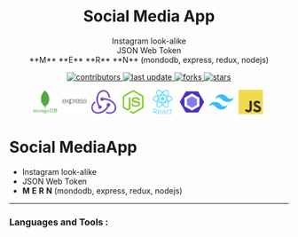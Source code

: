 <div align="center">
  <h1>Social Media App</h1>
  <p>
    Instagram look-alike
    <br/>
    JSON Web Token
     <br/>
    **M** **E** **R** **N** (mondodb, express, redux, nodejs)
  </p>
  <p>
  <a href="https://github.com/edegan-furb/SocialThingy/graphs/contributors">
    <img src="https://img.shields.io/github/contributors/edegan-furb/SocialThingy" alt="contributors" />
  </a>
  <a href="">
    <img src="https://img.shields.io/github/last-commit/edegan-furb/SocialThingy" alt="last update" />
  </a>
  <a href="https://github.com/edegan-furb/SocialThingy/network/members">
    <img src="https://img.shields.io/github/forks/edegan-furb/SocialThingy" alt="forks" />
  </a>
  <a href="https://github.com/edegan-furb/SocialThingy/stargazers">
    <img src="https://img.shields.io/github/stars/edegan-furb/SocialThingy" alt="stars" />
  </a>
</p>
<p>
<img src="https://github.com/devicons/devicon/blob/master/icons/mongodb/mongodb-plain-wordmark.svg" title="Mongodb"  alt="Mongodb" width="45" height="45"/>&nbsp;
<img src="https://github.com/devicons/devicon/blob/master/icons/express/express-original-wordmark.svg" title="Express"  alt="Express" width="45" height="45"/>&nbsp;
<img src="https://github.com/devicons/devicon/blob/master/icons/redux/redux-original.svg" title="Redux" alt="Redux " width="45" height="45"/>&nbsp;
<img src="https://github.com/devicons/devicon/blob/master/icons/nodejs/nodejs-original.svg" title="NodeJS" alt="NodeJS" width="45" height="45"/>&nbsp;
<img src="https://github.com/devicons/devicon/blob/master/icons/react/react-original-wordmark.svg" title="React" alt="React" width="45" height="45"/>&nbsp;
<img src="https://github.com/devicons/devicon/blob/master/icons/eslint/eslint-original.svg" title="EsLint" alt="EsLint " width="45" height="45"/>&nbsp;
<img src="https://github.com/devicons/devicon/blob/master/icons/tailwindcss/tailwindcss-plain.svg" title="Tailwind" alt="Tailwind " width="45" height="45"/>&nbsp;
<img src="https://github.com/devicons/devicon/blob/master/icons/javascript/javascript-original.svg" title="Javascript" alt="Javascript " width="45" height="45"/>&nbsp;
</p>
</div>





# Social MediaApp
- Instagram look-alike
- JSON Web Token
- **M** **E** **R** **N** (mondodb, express, redux, nodejs)

---

### Languages and Tools :



